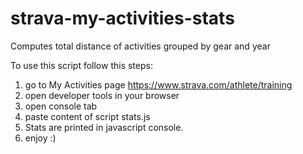 # strava-my-activities-stats
Computes total distance of activities grouped by gear and year

To use this script follow this steps:
1. go to My Activities page https://www.strava.com/athlete/training 
2. open developer tools in your browser
3. open console tab
4. paste content of script stats.js
5. Stats are printed in javascript console.
5. enjoy :)
